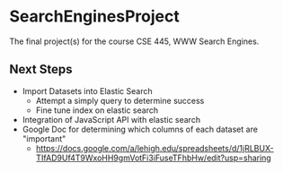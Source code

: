 # SearchEnginesProject
The final project(s) for the course CSE 445, WWW Search Engines.

## Next Steps
- Import Datasets into Elastic Search
	- Attempt a simply query to determine success
	- Fine tune index on elastic search
- Integration of JavaScript API with elastic search
- Google Doc for determining which columns of each dataset are "important"
	- https://docs.google.com/a/lehigh.edu/spreadsheets/d/1jRLBUX-TIfAD9Uf4T9WxoHH9gmVotFi3iFuseTFhbHw/edit?usp=sharing
